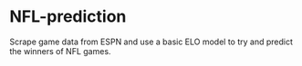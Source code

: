 # NFL-prediction
Scrape game data from ESPN and use a basic ELO model to try and predict the winners of NFL games.
